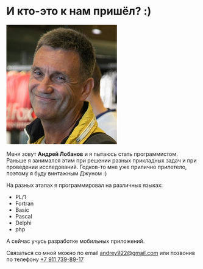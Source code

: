 # И кто-это к нам пришёл? :)

![Андрей Лобанов](img/Iam.png "Ага, это я")

Меня зовут **Андрей Лобанов** и я пытаюсь стать программистом.
Раньше я занимался этим при решении разных прикладных задач и при  проведении исследований.
Годков-то мне уже прилично прилетело, поэтому я буду винтажным Джуном :)

На разных этапах я программировал на различных языках:
- PL/1
- Fortran
- Basic
- Pascal
- Delphi
- php

А сейчас учусь разработке мобильных приложений.

Связаться со мной можно по email <andrey922@gmail.com> или позвонив по телефону [+7 911 739-89-17](tel:+79117398917)

